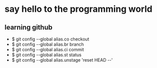# say hello to the programming world

## learning github

- $ git config --global alias.co checkout
- $ git config --global alias.br branch
- $ git config --global alias.ci commit
- $ git config --global alias.st status
- $ git config --global alias.unstage 'reset HEAD --'
